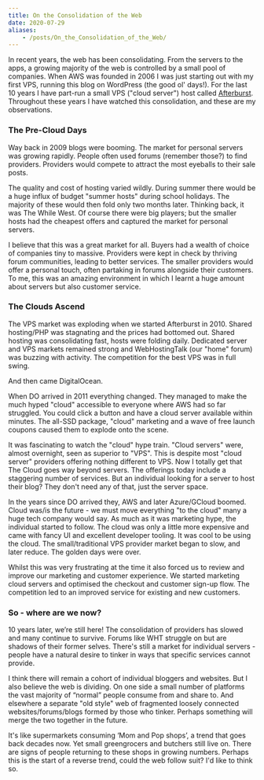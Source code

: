 ```yaml
---
title: On the Consolidation of the Web
date: 2020-07-29
aliases:
    - /posts/On_the_Consolidation_of_the_Web/
---
```


In recent years, the web has been consolidating. From the servers to the apps, a growing majority of the web is controlled by a small pool of companies. When AWS was founded in 2006 I was just starting out with my first VPS, running this blog on WordPress (the good ol' days!). For the last 10 years I have part-run a small VPS ("cloud server") host called [Afterburst](https://afterburst.com). Throughout these years I have watched this consolidation, and these are my observations.

### The Pre-Cloud Days

Way back in 2009 blogs were booming. The market for personal servers was growing rapidly. People often used forums (remember those?) to find providers. Providers would compete to attract the most eyeballs to their sale posts.

The quality and cost of hosting varied wildly. During summer there would be a huge influx of budget "summer hosts" during school holidays. The majority of these would then fold only two months later. Thinking back, it was The While West. Of course there were big players; but the smaller hosts had the cheapest offers and captured the market for personal servers.

I believe that this was a great market for all. Buyers had a wealth of choice of companies tiny to massive. Providers were kept in check by thriving forum communities, leading to better services. The smaller providers would offer a personal touch, often partaking in forums alongside their customers. To me, this was an amazing environment in which I learnt a huge amount about servers but also customer service.

### The Clouds Ascend

The VPS market was exploding when we started Afterburst in 2010. Shared hosting/PHP was stagnating and the prices had bottomed out. Shared hosting was consolidating fast, hosts were folding daily. Dedicated server and VPS markets remained strong and WebHostingTalk (our "home" forum) was buzzing with activity. The competition for the best VPS was in full swing.

And then came DigitalOcean.

When DO arrived in 2011 everything changed. They managed to make the much hyped "cloud" accessible to everyone where AWS had so far struggled. You could click a button and have a cloud server available within minutes. The all-SSD package, "cloud" marketing and a wave of free launch coupons caused them to explode onto the scene.

It was fascinating to watch the "cloud" hype train. "Cloud servers" were, almost overnight, seen as superior to "VPS". This is despite most "cloud server" providers offering nothing different to VPS. Now I totally get that The Cloud goes way beyond servers. The offerings today include a staggering number of services. But an individual looking for a server to host their blog? They don't need any of that, just the server space.

In the years since DO arrived they, AWS and later Azure/GCloud boomed. Cloud was/is the future - we must move everything "to the cloud" many a huge tech company would say. As much as it was marketing hype, the individual started to follow. The cloud was only a little more expensive and came with fancy UI and excellent developer tooling. It was cool to be using the cloud. The small/traditional VPS provider market began to slow, and later reduce. The golden days were over.

Whilst this was very frustrating at the time it also forced us to review and improve our marketing and customer experience. We started marketing cloud servers and optimised the checkout and customer sign-up flow. The competition led to an improved service for existing and new customers.

### So - where are we now?

10 years later, we’re still here! The consolidation of providers has slowed and many continue to survive. Forums like WHT struggle on but are shadows of their former selves. There's still a market for individual servers - people have a natural desire to tinker in ways that specific services cannot provide.

I think there will remain a cohort of individual bloggers and websites. But I also believe the web is dividing. On one side a small number of platforms the vast majority of “normal” people consume from and share to. And elsewhere a separate "old style" web of fragmented loosely connected websites/forums/blogs formed by those who tinker. Perhaps something will merge the two together in the future.

It's like supermarkets consuming ‘Mom and Pop shops’, a trend that goes back decades now. Yet small greengrocers and butchers still live on. There are signs of people returning to these shops in growing numbers. Perhaps this is the start of a reverse trend, could the web follow suit? I'd like to think so.
